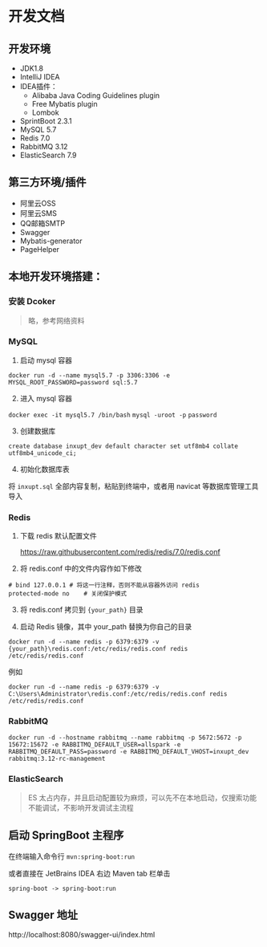 # 开发文档

## 开发环境

- JDK1.8
- IntelliJ IDEA
- IDEA插件：
    - Alibaba Java Coding Guidelines plugin
    - Free Mybatis plugin
    - Lombok
- SprintBoot 2.3.1
- MySQL 5.7
- Redis 7.0
- RabbitMQ 3.12
- ElasticSearch 7.9

## 第三方环境/插件

- 阿里云OSS
- 阿里云SMS
- QQ邮箱SMTP
- Swagger
- Mybatis-generator
- PageHelper

## 本地开发环境搭建：

### 安装 Dcoker
> 略，参考网络资料

### MySQL
1. 启动 mysql 容器

`docker run -d --name mysql5.7 -p 3306:3306 -e MYSQL_ROOT_PASSWORD=password sql:5.7`

2. 进入 mysql 容器

`docker exec -it mysql5.7 /bin/bash`
`mysql -uroot -p`
`password`

3. 创建数据库

`create database inxupt_dev default character set utf8mb4 collate utf8mb4_unicode_ci;`

4. 初始化数据库表

将 `inxupt.sql` 全部内容复制，粘贴到终端中，或者用 navicat 等数据库管理工具导入

### Redis

1. 下载 redis 默认配置文件

   https://raw.githubusercontent.com/redis/redis/7.0/redis.conf

2. 将 redis.conf 中的文件内容作如下修改

```text
# bind 127.0.0.1 # 将这一行注释，否则不能从容器外访问 redis
protected-mode no    # 关闭保护模式
```

3. 将 redis.conf 拷贝到 `{your_path}` 目录

4. 启动 Redis 镜像，其中 your_path 替换为你自己的目录

`docker run -d --name redis -p 6379:6379 -v {your_path}\redis.conf:/etc/redis/redis.conf redis /etc/redis/redis.conf`

例如

`docker run -d --name redis -p 6379:6379 -v C:\Users\Administrator\redis.conf:/etc/redis/redis.conf redis /etc/redis/redis.conf`

### RabbitMQ
`docker run -d --hostname rabbitmq --name rabbitmq -p 5672:5672 -p 15672:15672 -e RABBITMQ_DEFAULT_USER=allspark -e RABBITMQ_DEFAULT_PASS=password -e RABBITMQ_DEFAULT_VHOST=inxupt_dev rabbitmq:3.12-rc-management`

### ElasticSearch

> ES 太占内存，并且启动配置较为麻烦，可以先不在本地启动，仅搜索功能不能调试，不影响开发调试主流程

## 启动 SpringBoot 主程序
在终端输入命令行 `mvn:spring-boot:run`

或者直接在 JetBrains IDEA 右边 Maven tab 栏单击

`spring-boot -> spring-boot:run`
## Swagger 地址
http://localhost:8080/swagger-ui/index.html




